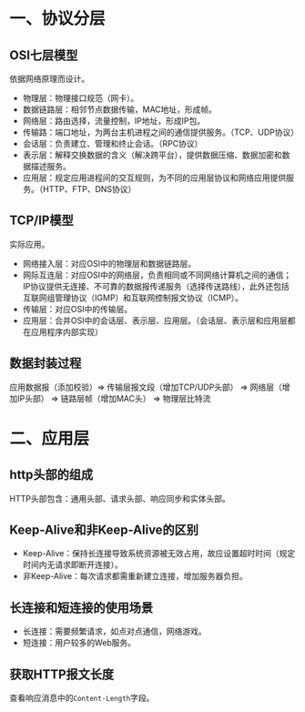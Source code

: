 # 一、协议分层

## OSI七层模型

依据网络原理而设计。

- 物理层：物理接口规范（网卡）。
- 数据链路层：相邻节点数据传输，MAC地址，形成帧。
- 网络层：路由选择，流量控制，IP地址，形成IP包。
- 传输路：端口地址，为两台主机进程之间的通信提供服务。（TCP、UDP协议）
- 会话层：负责建立、管理和终止会话。（RPC协议）
- 表示层：解释交换数据的含义（解决跨平台），提供数据压缩、数据加密和数据描述服务。
- 应用层：规定应用进程间的交互规则，为不同的应用层协议和网络应用提供服务。（HTTP、FTP、DNS协议）

## TCP/IP模型

实际应用。

- 网络接入层：对应OSI中的物理层和数据链路层。
- 网际互连层：对应OSI中的网络层，负责相同或不同网络计算机之间的通信；IP协议提供无连接、不可靠的数据报传递服务（选择传送路线），此外还包括互联网组管理协议（IGMP）和互联网控制报文协议（ICMP）。
- 传输层：对应OSI中的传输层。
- 应用层：合并OSI中的会话层、表示层、应用层。（会话层、表示层和应用层都在应用程序内部实现）

## 数据封装过程

应用数据报（添加校验）=> 传输层报文段（增加TCP/UDP头部） => 网络层（增加IP头部） => 链路层帧（增加MAC头） => 物理层比特流

# 二、应用层

## http头部的组成

HTTP头部包含：通用头部、请求头部、响应同步和实体头部。

## Keep-Alive和非Keep-Alive的区别

- Keep-Alive：保持长连接导致系统资源被无效占用，故应设置超时时间（规定时间内无请求即断开连接）。
- 非Keep-Alive：每次请求都需重新建立连接，增加服务器负担。

## 长连接和短连接的使用场景

- 长连接：需要频繁请求，如点对点通信，网络游戏。
- 短连接：用户较多的Web服务。

## 获取HTTP报文长度

查看响应消息中的`Content-Length`字段。

